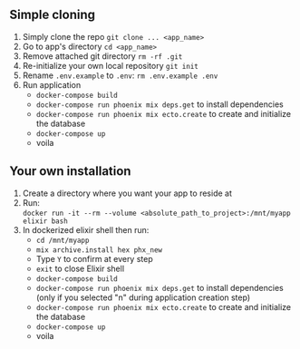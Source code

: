 ## Simple cloning

1. Simply clone the repo `git clone ... <app_name>`
2. Go to app's directory `cd <app_name>`
3. Remove attached git directory `rm -rf .git`
4. Re-initialize your own local repository `git init`
5. Rename `.env.example` to `.env`: `rm .env.example .env`
6. Run application
   - `docker-compose build`
   - `docker-compose run phoenix mix deps.get` to install dependencies
   - `docker-compose run phoenix mix ecto.create` to create and initialize the database
   - `docker-compose up`
   - voila

## Your own installation

1. Create a directory where you want your app to reside at
2. Run:  
   `docker run -it --rm --volume <absolute_path_to_project>:/mnt/myapp elixir bash`
3. In dockerized elixir shell then run:
   - `cd /mnt/myapp`
   - `mix archive.install hex phx_new`
   - Type `Y` to confirm at every step
   - `exit` to close Elixir shell
   - `docker-compose build`
   - `docker-compose run phoenix mix deps.get` to install dependencies  
      (only if you selected "n" during application creation step)
   - `docker-compose run phoenix mix ecto.create` to create and initialize the database
   - `docker-compose up`
   - voila
